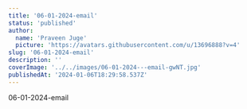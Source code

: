 ```yaml
---
title: '06-01-2024-email'
status: 'published'
author:
  name: 'Praveen Juge'
  picture: 'https://avatars.githubusercontent.com/u/13696888?v=4'
slug: '06-01-2024-email'
description: ''
coverImage: '../../images/06-01-2024---email-gwNT.jpg'
publishedAt: '2024-01-06T18:29:58.537Z'
---
```


06-01-2024-email